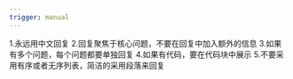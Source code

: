 ```yaml
---
trigger: manual
---
```

1.永远用中文回复
2.回复聚焦于核心问题，不要在回复中加入额外的信息
3.如果有多个问题，每个问题都要单独回复
4.如果有代码，要在代码块中展示
5.不要采用有序或者无序列表，简洁的采用段落来回复